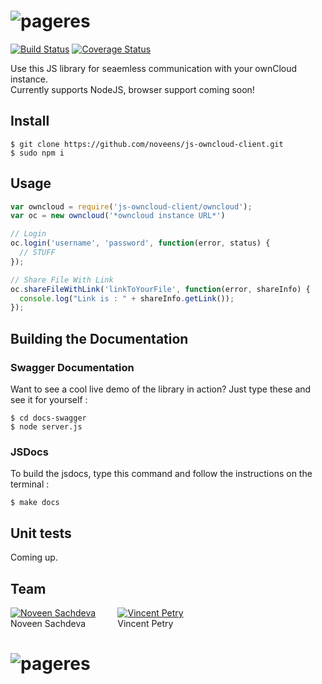 # ![pageres](https://upload.wikimedia.org/wikipedia/commons/thumb/f/f6/OwnCloud_logo_and_wordmark.svg/1200px-OwnCloud_logo_and_wordmark.svg.png)

[![Build Status](https://travis-ci.org/noveens/js-owncloud-client.svg?branch=master)](https://travis-ci.org/noveens/js-owncloud-client) [![Coverage Status](https://coveralls.io/repos/github/noveens/js-owncloud-client/badge.svg?branch=master)](https://coveralls.io/github/noveens/js-owncloud-client?branch=master)

Use this JS library for seaemless communication with your ownCloud instance.<br>
Currently supports NodeJS, browser support coming soon!


## Install

```
$ git clone https://github.com/noveens/js-owncloud-client.git
$ sudo npm i
```


## Usage

```js
var owncloud = require('js-owncloud-client/owncloud');
var oc = new owncloud('*owncloud instance URL*')

// Login
oc.login('username', 'password', function(error, status) {
  // STUFF
});

// Share File With Link
oc.shareFileWithLink('linkToYourFile', function(error, shareInfo) {
  console.log("Link is : " + shareInfo.getLink());
});

```

## Building the Documentation

### Swagger Documentation

Want to see a cool live demo of the library in action? Just type these and see it for yourself :

```
$ cd docs-swagger
$ node server.js
```

### JSDocs

To build the jsdocs, type this command and follow the instructions on the terminal :

```
$ make docs
```

## Unit tests

Coming up.

## Team

[![Noveen Sachdeva](http://gravatar.com/avatar/fb09a21ff4cb473d6cf5e70c5fc0f751?s=144)](https://github.com/noveens) &nbsp; &nbsp; &nbsp; &nbsp; [![Vincent Petry](https://avatars1.githubusercontent.com/u/277525?v=3&s=144)](https://github.com/PVince81)
<br>Noveen Sachdeva &nbsp; &nbsp; &nbsp; &nbsp; &nbsp; &nbsp; Vincent Petry

# ![pageres](http://cltk.org/assets/GSoC2016Logo.jpg)

